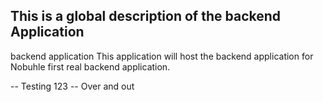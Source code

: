 ## This is a global description of the backend Application
backend application
This application will host the backend application for Nobuhle first real backend application. 

-- Testing 123
-- Over and out 
